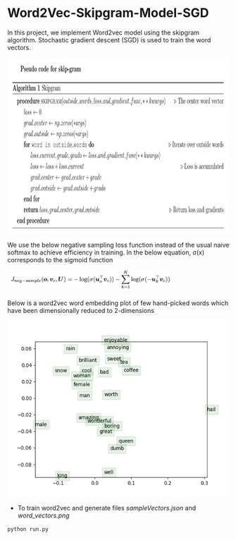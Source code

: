 # Word2Vec-Skipgram-Model-SGD
In this project, we implement Word2vec model using the skipgram algorithm. Stochastic gradient descent (SGD) is used to train the word vectors. 

<img height=400 src="./Images/skipgram.png"/>

We use the below negative sampling loss function instead of the usual naive softmax to achieve efficiency in training. In the below equation, &sigma;(x) corresponds to the sigmoid function 

<img height=50 src="./Images/negative_sampling.png"/>

Below is a word2vec word embedding plot of few hand-picked words which have been dimensionally reduced to 2-dimensions

<img height=400 src="word_vectors.png"/>


- To train word2vec and generate files *sampleVectors.json* and *word_vectors.png*
```
python run.py
```